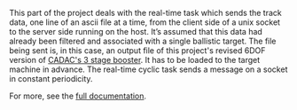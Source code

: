This part of the project deals with the real-time task which sends the track data, one line of an ascii file at a time,  from the client side of a unix socket to the server side running on the host. It’s assumed that this data had already been filtered and associated with a single ballistic target. The file being sent is, in this case, an output file of this project's revised 6DOF version of [CADAC's 3 stage booster](https://github.com/missiondesignsolutions/CADAC/tree/main/ROCKET6G). It has to be loaded to the target machine in advance. The real-time cyclic task sends a message on a socket in constant periodicity.

For more, see the [full documentation](https://docs.google.com/document/d/1E4sZPrR8SMirfW4VgnSzsHGLtWLYPDiTgV4Ykeg03AU/edit?usp=sharing).
